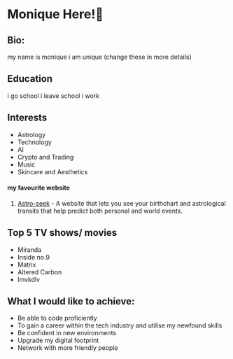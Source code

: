 <!--Add your name as a level 1 heading-->
# Monique Here!💫
<!--1. Add Bio, Education and Interests as level 2 headings-->
## Bio:
my name is monique i am unique (change these in more details)
## Education
i go school i leave school i work
## Interests
- Astrology
- Technology
- AI 
- Crypto and Trading
- Music
- Skincare and Aesthetics
<!--1. Add a link to your favourite website-->
#### my favourite website 
1. [Astro-seek](https://astro-seek.com) - A website that lets you see your birthchart and astrological transits that help predict both personal and world events.
###
<!--1. Add an ordered list of your top 5 TV shows or movies-->
## Top 5 TV shows/ movies
- Miranda
- Inside no.9
- Matrix
- Altered Carbon
- lmvkdlv
<!--1. Add task list of what you want to achieve during the bootcamp.-->
## What I would like to achieve:
- Be able to code proficiently 
- To gain a career within the tech industry and utilise my newfound skills
- Be confident in new environments
- Upgrade my digital footprint
- Network with more friendly people